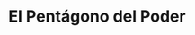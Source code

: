 ﻿---
layout: libdoc/assets
category: Bands 🎼
title: El Pentágono del Poder
assets:
    path_from_root: /assets/pent/
    extensions_enabled: # File extension to display
        - jpg
        - gif
        - webp
        - png
---